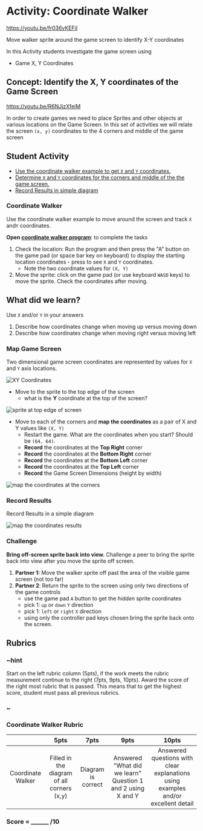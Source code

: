 # Activity: Coordinate Walker

https://youtu.be/fr036vKEFiI

Move walker sprite around the game screen to identify X-Y coordinates

In this Activity students investigate the game screen using
* Game X, Y Coordinates  

## Concept: Identify the X, Y coordinates of the Game Screen  

https://youtu.be/R6NJjzXfejM 

In order to create games we need to place Sprites and other objects at various locations on the Game Screen.  In this set of activities we will relate the screen `(x, y)` coordinates to the 4 corners and middle of the game screen

## Student Activity

* [Use the coordinate walker example to get `X` and `Y` coordinates.](#coordinate-walker)
* [Determine `X` and `Y` coordinates for the corners and middle of the the game screen.](#map-game-screen)
* [Record Results in simple diagram](#record-results)

### Coordinate Walker

Use the coordinate walker example to move around the screen and track `X` and`Y` coordinates.

**Open [coordinate walker program](https://makecode.com/_huXKRL3r24iC)**: to complete the tasks

1. Check the location: Run the program and then press the "A" button on the game pad (or space bar key on keyboard) to display the starting location coordinates - press to see `X` and `Y` coordinates.
    * Note the two coordinate values for `(X, Y)`
2. Move the sprite: click on the game pad (or use keyboard `WASD` keys) to move the sprite.  Check the coordinates after moving.
    
## What did we learn?
Use `X` and/or `Y` in your answers  

1. Describe how coordinates change when moving up versus moving down  
2. Describe how coordinates change when moving right versus moving left  

### Map Game Screen

Two dimensional game screen coordinates are represented by values for `X` and `Y` axis locations.

![XY Coordinates](/static/courses/csintro1/sprites/coordinates.png)


* Move to the sprite to the top edge of the screen
    * what is the **Y** coordinate at the top of the screen?


![sprite at top edge of screen](/static/courses/csintro1/sprites/coordinate-edge.png)


* Move to each of the corners and **map the coordinates** as a pair of X and Y values like `(X, Y)`
    * Restart the game. What are the coordinates when you start? Should be `(64, 64)`.
    * **Record** the coordinates at the **Top Right** corner  
    * **Record** the coordinates at the **Bottom Right** corner  
    * **Record** the coordinates at the **Bottom Left** corner  
    * **Record** the coordinates at the **Top Left** corner   
    * **Record** the Game Screen Dimensions (height by width)  


![map the coordinates at the corners](/static/courses/csintro1/sprites/coordinates-map.png)


### Record Results

Record Results in a simple diagram

![map the coordinates results](/static/courses/csintro1/sprites/record-coordinates.png)

### Challenge

**Bring off-screen sprite back into view.**
    Challenge a peer to bring the sprite back into view after you move the sprite off screen.

1. **Partner 1:** Move the walker sprite off past the area of the visible game screen (not too far)
2. **Partner 2**: Return the sprite to the screen using only two directions of the game controls
    * use the game pad `A` button to get the *hidden* sprite coordinates
    * pick 1: `up` or `down` `Y` direction
    * pick 1: `left` or `right`  `X` direction
    * using only the controller pad keys chosen bring the sprite back onto the screen.

## Rubrics

### ~hint

Start on the left rubric column (5pts), if the work meets the rubric measurement continue to the right (7pts, 9pts, 10pts). Award the score of the right most rubric that is passed.  This means that to get the highest score, student must pass all previous rubrics.

### ~

### Coordinate Walker Rubric

|   | 5pts | 7pts | 9pts | 10pts |
|:---:|:---:|:---:|:---:|:---:|
| Coordinate Walker  | Filled in the diagram of all corners (x,y) | Diagram is correct  |  Answered "What did we learn" Question 1 and 2 using X and Y | Answered questions with clear explanations using examples and/or excellent detail |

### Score = \_\_\_\_\_\_ /10 